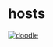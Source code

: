 # hosts
[![doodle]][doodle-story]

[doodle]: https://www.google.com/logos/doodles/2018/lunar-new-year-2018-6583503285125120-2x.png "新春快乐!"
[doodle-story]: https://www.google.com/logos/doodles/2018/lunar-new-year-2018-6583503285125120-2x.png
